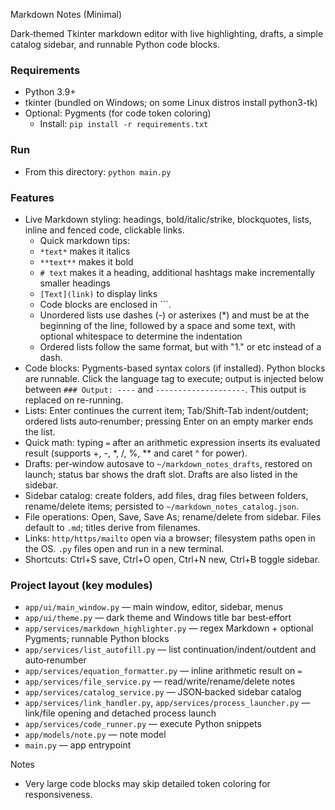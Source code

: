 Markdown Notes (Minimal)

Dark‑themed Tkinter markdown editor with live highlighting, drafts, a simple catalog sidebar, and runnable Python code blocks.

### Requirements
- Python 3.9+
- tkinter (bundled on Windows; on some Linux distros install python3-tk)
- Optional: Pygments (for code token coloring)
  - Install: `pip install -r requirements.txt`

### Run
- From this directory: `python main.py`

### Features
- Live Markdown styling: headings, bold/italic/strike, blockquotes, lists, inline and fenced code, clickable links.
    - Quick markdown tips:
    - `*text*` makes it italics
    - `**text**` makes it bold
    - `# text` makes it a heading, additional hashtags make incrementally smaller headings
    - `[Text](link)` to display links
    - Code blocks are enclosed in \`\`\`.
    - Unordered lists use dashes (-) or asterixes (*) and must be at the beginning of the line, followed by a space and some text, with optional whitespace to determine the indentation
    - Ordered lists follow the same format, but with "1." or etc instead of a dash.
- Code blocks: Pygments-based syntax colors (if installed). Python blocks are runnable. Click the language tag to execute; output is injected below between `### Output: ----` and `--------------------`. This output is replaced on re-running.
- Lists: Enter continues the current item; Tab/Shift‑Tab indent/outdent; ordered lists auto‑renumber; pressing Enter on an empty marker ends the list.
- Quick math: typing `=` after an arithmetic expression inserts its evaluated result (supports +, -, *, /, %, ** and caret ^ for power).
- Drafts: per‑window autosave to `~/markdown_notes_drafts`, restored on launch; status bar shows the draft slot. Drafts are also listed in the sidebar.
- Sidebar catalog: create folders, add files, drag files between folders, rename/delete items; persisted to `~/markdown_notes_catalog.json`.
- File operations: Open, Save, Save As; rename/delete from sidebar. Files default to `.md`; titles derive from filenames.
- Links: `http/https/mailto` open via a browser; filesystem paths open in the OS. `.py` files open and run in a new terminal.
- Shortcuts: Ctrl+S save, Ctrl+O open, Ctrl+N new, Ctrl+B toggle sidebar.

### Project layout (key modules)
- `app/ui/main_window.py` — main window, editor, sidebar, menus
- `app/ui/theme.py` — dark theme and Windows title bar best‑effort
- `app/services/markdown_highlighter.py` — regex Markdown + optional Pygments; runnable Python blocks
- `app/services/list_autofill.py` — list continuation/indent/outdent and auto‑renumber
- `app/services/equation_formatter.py` — inline arithmetic result on `=`
- `app/services/file_service.py` — read/write/rename/delete notes
- `app/services/catalog_service.py` — JSON‑backed sidebar catalog
- `app/services/link_handler.py`, `app/services/process_launcher.py` — link/file opening and detached process launch
- `app/services/code_runner.py` — execute Python snippets
- `app/models/note.py` — note model
- `main.py` — app entrypoint

Notes
- Very large code blocks may skip detailed token coloring for responsiveness.
